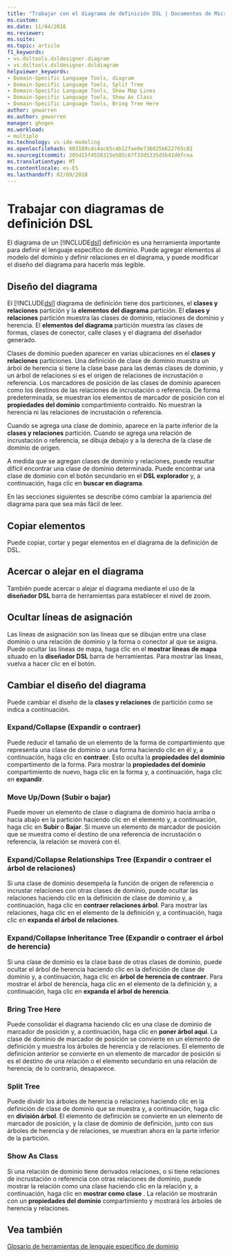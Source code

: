 ```yaml
---
title: "Trabajar con el diagrama de definición DSL | Documentos de Microsoft"
ms.custom: 
ms.date: 11/04/2016
ms.reviewer: 
ms.suite: 
ms.topic: article
f1_keywords:
- vs.dsltools.dsldesigner.diagram
- vs.dsltools.dsldesigner.dsldiagram
helpviewer_keywords:
- Domain-Specific Language Tools, diagram
- Domain-Specific Language Tools, Split Tree
- Domain-Specific Language Tools, Show Map Lines
- Domain-Specific Language Tools, Show As Class
- Domain-Specific Language Tools, Bring Tree Here
author: gewarren
ms.author: gewarren
manager: ghogen
ms.workload:
- multiple
ms.technology: vs-ide-modeling
ms.openlocfilehash: 603189cdc4ac65c4b12fae0e736025b622765c81
ms.sourcegitcommit: 205d15f4558315e585c67f33d5335d5b41d0fcea
ms.translationtype: MT
ms.contentlocale: es-ES
ms.lasthandoff: 02/09/2018
---
```

# <a name="working-with-the-dsl-definition-diagram"></a>Trabajar con diagramas de definición DSL
El diagrama de un [!INCLUDE[dsl](../modeling/includes/dsl_md.md)] definición es una herramienta importante para definir el lenguaje específico de dominio. Puede agregar elementos al modelo del dominio y definir relaciones en el diagrama, y puede modificar el diseño del diagrama para hacerlo más legible.  
  
## <a name="the-layout-of-the-diagram"></a>Diseño del diagrama  
 El [!INCLUDE[dsl](../modeling/includes/dsl_md.md)] diagrama de definición tiene dos particiones, el **clases y relaciones** partición y la **elementos del diagrama** partición. El **clases y relaciones** partición muestra las clases de dominio, relaciones de dominio y herencia. El **elementos del diagrama** partición muestra las clases de formas, clases de conector, calle clases y el diagrama del diseñador generado.  
  
 Clases de dominio pueden aparecer en varias ubicaciones en el **clases y relaciones** particiones. Una definición de clase de dominio muestra un árbol de herencia si tiene la clase base para las demás clases de dominio, y un árbol de relaciones si es el origen de relaciones de incrustación o referencia. Los marcadores de posición de las clases de dominio aparecen como los destinos de las relaciones de incrustación o referencia. De forma predeterminada, se muestran los elementos de marcador de posición con el **propiedades del dominio** compartimiento contraído. No muestran la herencia ni las relaciones de incrustación o referencia.  
  
 Cuando se agrega una clase de dominio, aparece en la parte inferior de la **clases y relaciones** partición. Cuando se agrega una relación de incrustación o referencia, se dibuja debajo y a la derecha de la clase de dominio de origen.  
  
 A medida que se agregan clases de dominio y relaciones, puede resultar difícil encontrar una clase de dominio determinada. Puede encontrar una clase de dominio con el botón secundario en el **DSL explorador** y, a continuación, haga clic en **buscar en diagrama**.  
  
 En las secciones siguientes se describe cómo cambiar la apariencia del diagrama para que sea más fácil de leer.  
  
## <a name="copying-elements"></a>Copiar elementos  
 Puede copiar, cortar y pegar elementos en el diagrama de la definición de DSL.  
  
## <a name="zooming-in-or-out-on-the-diagram"></a>Acercar o alejar en el diagrama  
 También puede acercar o alejar el diagrama mediante el uso de la **diseñador DSL** barra de herramientas para establecer el nivel de zoom.  
  
## <a name="hiding-map-lines"></a>Ocultar líneas de asignación  
 Las líneas de asignación son las líneas que se dibujan entre una clase dominio o una relación de dominio y la forma o conector al que se asigna. Puede ocultar las líneas de mapa, haga clic en el **mostrar líneas de mapa** situado en la **diseñador DSL** barra de herramientas. Para mostrar las líneas, vuelva a hacer clic en el botón.  
  
## <a name="changing-the-diagram-layout"></a>Cambiar el diseño del diagrama  
 Puede cambiar el diseño de la **clases y relaciones** de partición como se indica a continuación.  
  
### <a name="expandcollapse"></a>Expand/Collapse (Expandir o contraer)  
 Puede reducir el tamaño de un elemento de la forma de compartimiento que representa una clase de dominio o una forma haciendo clic en él y, a continuación, haga clic en **contraer**. Esto oculta la **propiedades del dominio** compartimento de la forma. Para mostrar la **propiedades del dominio** compartimiento de nuevo, haga clic en la forma y, a continuación, haga clic en **expandir**.  
  
### <a name="move-updown"></a>Move Up/Down (Subir o bajar)  
 Puede mover un elemento de clase o diagrama de dominio hacia arriba o hacia abajo en la partición haciendo clic en el elemento y, a continuación, haga clic en **Subir** o **Bajar**. Si mueve un elemento de marcador de posición que se muestra como el destino de una referencia de incrustación o referencia, la relación se moverá con él.  
  
### <a name="expandcollapse-relationships-tree"></a>Expand/Collapse Relationships Tree (Expandir o contraer el árbol de relaciones)  
 Si una clase de dominio desempeña la función de origen de referencia o incrustar relaciones con otras clases de dominio, puede ocultar las relaciones haciendo clic en la definición de clase de dominio y, a continuación, haga clic en **contraer relaciones árbol**. Para mostrar las relaciones, haga clic en el elemento de la definición y, a continuación, haga clic en **expanda el árbol de relaciones**.  
  
### <a name="expandcollapse-inheritance-tree"></a>Expand/Collapse Inheritance Tree (Expandir o contraer el árbol de herencia)  
 Si una clase de dominio es la clase base de otras clases de dominio, puede ocultar el árbol de herencia haciendo clic en la definición de clase de dominio y, a continuación, haga clic en **árbol de herencia de contraer**. Para mostrar el árbol de herencia, haga clic en el elemento de la definición y, a continuación, haga clic en **expanda el árbol de herencia**.  
  
### <a name="bring-tree-here"></a>Bring Tree Here  
 Puede consolidar el diagrama haciendo clic en una clase de dominio de marcador de posición y, a continuación, haga clic en **poner árbol aquí**. La clase de dominio de marcador de posición se convierte en un elemento de definición y muestra los árboles de herencia y de relaciones. El elemento de definición anterior se convierte en un elemento de marcador de posición si es el destino de una relación o el elemento secundario en una relación de herencia; de lo contrario, desaparece.  
  
### <a name="split-tree"></a>Split Tree  
 Puede dividir los árboles de herencia o relaciones haciendo clic en la definición de clase de dominio que se muestra y, a continuación, haga clic en **división árbol**. El elemento de definición se convierte en un elemento de marcador de posición, y la clase de dominio de definición, junto con sus árboles de herencia y de relaciones, se muestran ahora en la parte inferior de la partición.  
  
### <a name="show-as-class"></a>Show As Class  
 Si una relación de dominio tiene derivados relaciones, o si tiene relaciones de incrustación o referencia con otras relaciones de dominio, puede mostrar la relación como una clase haciendo clic en la relación y, a continuación, haga clic en **mostrar como clase** . La relación se mostrarán con un **propiedades del dominio** compartimiento y mostrará los árboles de herencia y relaciones.  
  
## <a name="see-also"></a>Vea también  
 [Glosario de herramientas de lenguaje específico de dominio](http://msdn.microsoft.com/ca5e84cb-a315-465c-be24-76aa3df276aa)